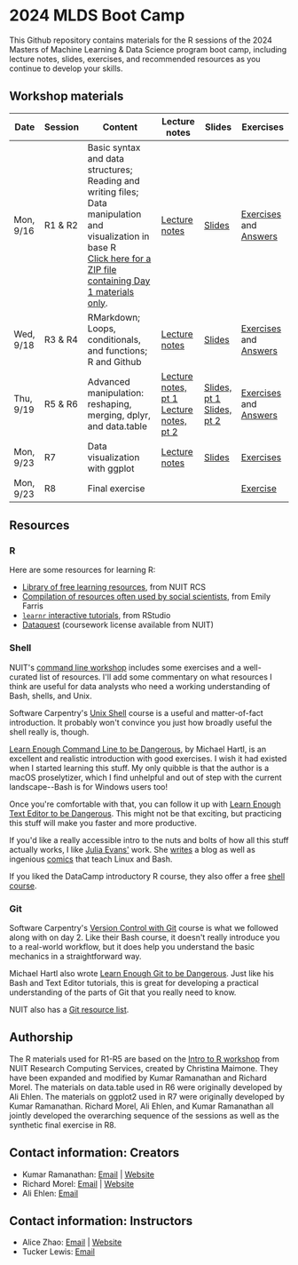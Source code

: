 # 2024 MLDS Boot Camp

This Github repository contains materials for the R sessions of the 2024 Masters of Machine Learning & Data Science program boot camp, including lecture notes, slides, exercises, and recommended resources as you continue to develop your skills.

## Workshop materials

| Date | Session | Content | Lecture notes | Slides | Exercises |
|------|---------|---------|---------------|--------|-----------|
| Mon, 9/16 | R1 & R2 | Basic syntax and data structures; Reading and writing files; Data manipulation and visualization in base R<br>[Click here for a ZIP file containing Day 1 materials only](https://github.com/msia/bootcamp-2024/raw/main/day1_only.zip). | [Lecture notes](https://msia.github.io/bootcamp-2024/lecturenotes/R1-R2_lecturenotes.html) | [Slides](https://github.com/NUMLDS/bootcamp-2023/blob/main/lectureslides/R1-R2_slides.html) | [Exercises](https://github.com/NUMLDS/bootcamp-2024/blob/main/exercises/R1-R2_exercises.R) and [Answers](https://github.com/MSIA/bootcamp-2024/blob/main/exercises/R1-R2_exercises_with_answers.R) |
| Wed, 9/18 | R3 & R4 | RMarkdown; Loops, conditionals, and functions; R and Github | [Lecture notes](https://msia.github.io/bootcamp-2024/lecturenotes/R3-R4_lecturenotes) | [Slides](https://msia.github.io/bootcamp-2024/lectureslides/R3-R4_slides) | [Exercises](https://github.com/MSIA/bootcamp-2024/blob/main/exercises/R3-R4_exercises_no_answers.html) and [Answers](https://github.com/MSIA/bootcamp-2024/blob/main/exercises/R3-R4_exercises_with_answers.html) |
| Thu, 9/19 | R5 & R6 | Advanced manipulation: reshaping, merging, dplyr, and data.table | [Lecture notes, pt 1](https://msia.github.io/bootcamp-2024/lecturenotes/R5_lecturenotes)<br />[Lecture notes, pt 2](https://msia.github.io/bootcamp-2024/lecturenotes/R6_lecturenotes) | [Slides, pt 1](https://msia.github.io/bootcamp-2024/lectureslides/R5_slides)<br />[Slides, pt 2](https://msia.github.io/bootcamp-2024/lectureslides/R6_slides) | [Exercises](https://github.com/MSIA/bootcamp-2024/blob/main/exercises/R5-R6_exercises_no_answers.html) and [Answers](https://github.com/MSIA/bootcamp-2024/blob/main/exercises/R5-R6_exercises_with_answers.html) |
| Mon, 9/23 | R7 | Data visualization with ggplot | [Lecture notes](https://msia.github.io/bootcamp-2024/lecturenotes/R7_lecturenotes) | [Slides](https://msia.github.io/bootcamp-2024/lectureslides/R7_slides.html) | [Exercises](https://github.com/MSIA/bootcamp-2024/blob/main/exercises/R7_exercises.md) |
| Mon, 9/23 | R8 | Final exercise | | | [Exercise](https://github.com/MSIA/bootcamp-2024/blob/main/exercises/R8_final-exercise-instructions.md) |

## Resources

### R

Here are some resources for learning R:

-   [Library of free learning resources](https://sites.northwestern.edu/researchcomputing/category/learning-resources/), from NUIT RCS
-   [Compilation of resources often used by social scientists](https://efarristcu.medium.com/teaching-myself-r-c03c52361bed), from Emily Farris
-   [`learnr` interactive tutorials](https://rstudio.github.io/learnr/), from RStudio
-   [Dataquest](https://www.it.northwestern.edu/research/campus-events/data-camp.html) (coursework license available from NUIT)

### Shell

NUIT's [command line workshop](https://github.com/nuitrcs/commandlineworkshop) includes some exercises and a well-curated list of resources. I'll add some commentary on what resources I think are useful for data analysts who need a working understanding of Bash, shells, and Unix.

Software Carpentry's [Unix Shell](http://swcarpentry.github.io/shell-novice/) course is a useful and matter-of-fact introduction. It probably won't convince you just how broadly useful the shell really is, though.

[Learn Enough Command Line to be Dangerous](https://www.learnenough.com/command-line-tutorial), by Michael Hartl, is an excellent and realistic introduction with good exercises. I wish it had existed when I started learning this stuff. My only quibble is that the author is a macOS proselytizer, which I find unhelpful and out of step with the current landscape--Bash is for Windows users too!

Once you're comfortable with that, you can follow it up with [Learn Enough Text Editor to be Dangerous](https://www.learnenough.com/text-editor-tutorial). This might not be that exciting, but practicing this stuff will make you faster and more productive.

If you'd like a really accessible intro to the nuts and bolts of how all this stuff actually works, I like [Julia Evans'](https://twitter.com/b0rk) work. She [writes](https://jvns.ca/) a blog as well as ingenious [comics](https://twitter.com/i/moments/1026078161115729920) that teach Linux and Bash.

If you liked the DataCamp introductory R course, they also offer a free [shell course](https://www.datacamp.com/courses/introduction-to-shell-for-data-science).

### Git

Software Carpentry's [Version Control with Git](http://swcarpentry.github.io/git-novice/) course is what we followed along with on day 2. Like their Bash course, it doesn't really introduce you to a real-world workflow, but it does help you understand the basic mechanics in a straightforward way.

Michael Hartl also wrote [Learn Enough Git to be Dangerous](https://www.learnenough.com/git-tutorial). Just like his Bash and Text Editor tutorials, this is great for developing a practical understanding of the parts of Git that you really need to know.

NUIT also has a [Git resource list](https://github.com/nuitrcs/gitworkshop).

## Authorship

The R materials used for R1-R5 are based on the [Intro to R workshop](https://github.com/nuitrcs/r_intro_june2018) from NUIT Research Computing Services, created by Christina Maimone. They have been expanded and modified by Kumar Ramanathan and Richard Morel. The materials on data.table used in R6 were originally developed by Ali Ehlen. The materials on ggplot2 used in R7 were originally developed by Kumar Ramanathan. Richard Morel, Ali Ehlen, and Kumar Ramanathan all jointly developed the overarching sequence of the sessions as well as the synthetic final exercise in R8.

## Contact information: Creators

-   Kumar Ramanathan: [Email](mailto:kumar.ramanathan@u.northwestern.edu) \| [Website](http://www.kumar.fyi)
-   Richard Morel: [Email](mailto:richard.morel@u.northwestern.edu) \| [Website](http://ramorel.github.io)
-   Ali Ehlen: [Email](mailto:AnnalieseEhlen2020@u.northwestern.edu)

## Contact information: Instructors

-   Alice Zhao: [Email](mailto:alicezhao2013@u.northwestern.edu) \| [Website](http://adashofdata.com)
-   Tucker Lewis: [Email](mailto:matthewlewis2018@u.northwestern.edu)

